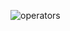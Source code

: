 ![operators](https://user-images.githubusercontent.com/113463671/193442536-8d14a3f8-e810-40eb-a039-55aa7dcb93e6.png)
